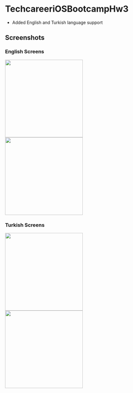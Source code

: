 # TechcareeriOSBootcampHw3
- Added English and Turkish language support


## Screenshots

### English Screens
<p float="left">
<img src="https://user-images.githubusercontent.com/98055405/212351018-53ab81a0-90f2-49ff-afd4-24fddb57de7c.png" width="255"/>
<img src="https://user-images.githubusercontent.com/98055405/212351021-331e0dfb-0da4-4493-82b3-10d707d7391b.png" width="255"/>
</p>

### Turkish Screens
<p float="left">
<img src="https://user-images.githubusercontent.com/98055405/212352083-d70245a6-f425-4005-b772-2c89ad02c5e2.png" width="255"/>
<img src="https://user-images.githubusercontent.com/98055405/212352090-e348233d-9b57-4533-9fde-3d3d2f7a430c.png" width="255"/>
</p>

